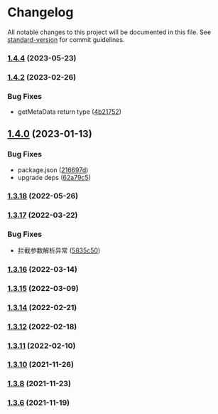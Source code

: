 # Changelog

All notable changes to this project will be documented in this file. See [standard-version](https://github.com/conventional-changelog/standard-version) for commit guidelines.

### [1.4.4](https://github.com/thinkkoa/koatty_payload/compare/v1.4.2...v1.4.4) (2023-05-23)

### [1.4.2](https://github.com/thinkkoa/koatty_payload/compare/v1.4.0...v1.4.2) (2023-02-26)


### Bug Fixes

* getMetaData return type ([4b21752](https://github.com/thinkkoa/koatty_payload/commit/4b21752df937513bc7664d5dc21788866a59cbcf))

## [1.4.0](https://github.com/thinkkoa/koatty_payload/compare/v1.3.18...v1.4.0) (2023-01-13)


### Bug Fixes

* package.json ([216697d](https://github.com/thinkkoa/koatty_payload/commit/216697da644f6a9cbad79b12b59c919ed6f70414))
* upgrade deps ([62a79c5](https://github.com/thinkkoa/koatty_payload/commit/62a79c55c8b2d3210cc63c2ac3f1d539ebc7371b))

### [1.3.18](https://github.com/thinkkoa/koatty_payload/compare/v1.3.17...v1.3.18) (2022-05-26)

### [1.3.17](https://github.com/thinkkoa/koatty_payload/compare/v1.3.16...v1.3.17) (2022-03-22)


### Bug Fixes

* 拦截参数解析异常 ([5835c50](https://github.com/thinkkoa/koatty_payload/commit/5835c5081f5ce0ec5f57d907a57c3db0643d343e))

### [1.3.16](https://github.com/thinkkoa/koatty_payload/compare/v1.3.15...v1.3.16) (2022-03-14)

### [1.3.15](https://github.com/thinkkoa/koatty_payload/compare/v1.3.14...v1.3.15) (2022-03-09)

### [1.3.14](https://github.com/thinkkoa/koatty_payload/compare/v1.3.12...v1.3.14) (2022-02-21)

### [1.3.12](https://github.com/thinkkoa/koatty_payload/compare/v1.3.11...v1.3.12) (2022-02-18)

### [1.3.11](https://github.com/thinkkoa/koatty_payload/compare/v1.3.10...v1.3.11) (2022-02-10)

### [1.3.10](https://github.com/thinkkoa/koatty_payload/compare/v1.3.8...v1.3.10) (2021-11-26)

### [1.3.8](https://github.com/thinkkoa/koatty_payload/compare/v1.3.6...v1.3.8) (2021-11-23)

### [1.3.6](https://github.com/thinkkoa/koatty_payload/compare/v1.3.4...v1.3.6) (2021-11-19)
